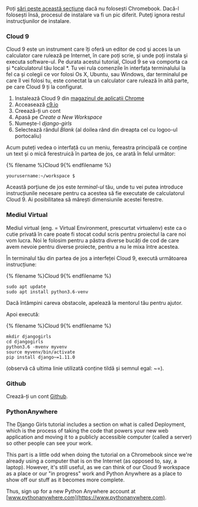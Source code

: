 Poți [sări peste această secțiune](http://tutorial.djangogirls.org/en/installation/#install-python) dacă nu folosești Chromebook. Dacă-l folosești însă, procesul de instalare va fi un pic diferit. Puteţi ignora restul instrucţiunilor de instalare.

### Cloud 9

Cloud 9 este un instrument care îți oferă un editor de cod şi acces la un calculator care rulează pe Internet, în care poți scrie, și unde poți instala şi executa software-ul. Pe durata acestui tutorial, Cloud 9 se va comporta ca și *calculatorul tău local *. Tu vei rula comenzile în interfața terminalului la fel ca și colegii ce vor folosi Os X, Ubuntu, sau Windows, dar terminalul pe care îl vei folosi tu, este conectat la un calculator care rulează în altă parte, pe care Cloud 9 ți la configurat.

1. Instalează Cloud 9 din [magazinul de aplicații Chrome](https://chrome.google.com/webstore/detail/cloud9/nbdmccoknlfggadpfkmcpnamfnbkmkcp)
2. Acceasează [c9.io](https://c9.io)
3. Creează-ți un cont
4. Apasă pe *Create a New Workspace*
5. Numește-l *django-girls*
6. Selectează rândul *Blank* (al doilea rând din dreapta cel cu logoo-ul portocaliu)

Acum puteți vedea o interfață cu un meniu, fereastra principală ce conține un text și o mică ferestruică în partea de jos, ce arată în felul următor:

{% filename %}Cloud 9{% endfilename %}

    yourusername:~/workspace $
    

Această porțiune de jos este *terminal-ul* tău, unde tu vei putea introduce instrucțiunile necesare pentru ca acestea să fie executate de calculatorul Cloud 9. Ai posibilitatea să mărești dimensiunile acestei ferestre.

### Mediul Virtual

Mediul virtual (eng. = Virtual Environment, prescurtat virtualenv) este ca o cutie privată în care poate fi stocat codul scris pentru proiectul la care noi vom lucra. Noi le folosim pentru a păstra diverse bucăți de cod de care avem nevoie pentru diverse proiecte, pentru a nu le mixa între acestea.

În terminalul tău din partea de jos a interfeței Cloud 9, execută următoarea instrucțiune:

{% filename %}Cloud 9{% endfilename %}

    sudo apt update
    sudo apt install python3.6-venv
    

Dacă întâmpini careva obstacole, apelează la mentorul tău pentru ajutor.

Apoi execută:

{% filename %}Cloud 9{% endfilename %}

    mkdir djangogirls
    cd djangogirls
    python3.6 -mvenv myvenv
    source myvenv/bin/activate
    pip install django~=1.11.0
    

(observă că ultima linie utilizată conține tildă și semnul egal: ~=).

### Github

Crează-ți un cont [Github](https://github.com).

### PythonAnywhere

The Django Girls tutorial includes a section on what is called Deployment, which is the process of taking the code that powers your new web application and moving it to a publicly accessible computer (called a server) so other people can see your work.

This part is a little odd when doing the tutorial on a Chromebook since we're already using a computer that is on the Internet (as opposed to, say, a laptop). However, it's still useful, as we can think of our Cloud 9 workspace as a place or our "in progress" work and Python Anywhere as a place to show off our stuff as it becomes more complete.

Thus, sign up for a new Python Anywhere account at [www.pythonanywhere.com](https://www.pythonanywhere.com).